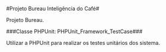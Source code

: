 #Projeto Bureau Inteligência do Café#

Projeto Bureau.

###Classe PHPUnit: PHPUnit_Framework_TestCase###

Utilizar a PHPUnit para realizar os testes unitários dos sistema. 